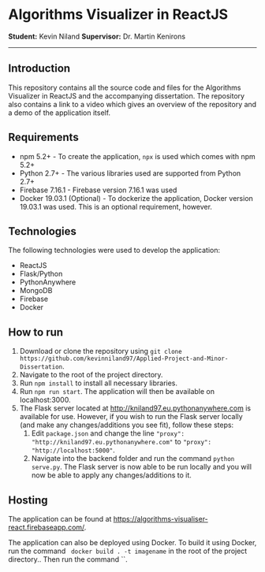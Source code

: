 # Algorithms Visualizer in ReactJS

__Student:__ Kevin Niland
__Supervisor:__ Dr. Martin Kenirons

---

## Introduction
This repository contains all the source code and files for the Algorithms Visualizer in ReactJS and the accompanying dissertation. The repository also contains a link to a video which gives an overview of the repository and a demo of the application itself.

## Requirements
* npm 5.2+ - To create the application, `npx` is used which comes with npm 5.2+
* Python 2.7+ - The various libraries used are supported from Python 2.7+
* Firebase 7.16.1 - Firebase version 7.16.1 was used
* Docker 19.03.1 (Optional) - To dockerize the application, Docker version 19.03.1 was used. This is an optional requirement, however.

## Technologies
The following technologies were used to develop the application:
* ReactJS
* Flask/Python
* PythonAnywhere
* MongoDB
* Firebase
* Docker

## How to run
1. Download or clone the repository using `git clone https://github.com/kevinniland97/Applied-Project-and-Minor-Dissertation`.
2. Navigate to the root of the project directory.
3. Run `npm install` to install all necessary libraries.
4. Run `npm run start`. The application will then be available on localhost:3000.
5. The Flask server located at http://kniland97.eu.pythonanywhere.com is available for use. However, if you wish to run the Flask server locally (and make any changes/additions you see fit), follow these steps:
   1. Edit `package.json` and change the line `"proxy": "http://kniland97.eu.pythonanywhere.com"` to `"proxy": "http://localhost:5000"`.
   2. Navigate into the backend folder and run the command `python serve.py`. The Flask server is now able to be run locally and you will now be able to apply any changes/additions to it.

## Hosting
The application can be found at https://algorithms-visualiser-react.firebaseapp.com/.

The application can also be deployed using Docker. To build it using Docker, run the command ` docker build . -t imagename` in the root of the project directory.. Then run the command ``.

